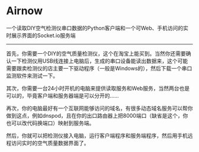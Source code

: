 # Airnow
一个读取DIY空气检测仪串口数据的Python客户端和一个可Web、手机访问的实时展示界面的Socket.io服务端

----
首先，你需要一个DIY的空气质量检测仪，这个在淘宝上能买到。当然你还需要确认一下检测仪用USB线连接上电脑后，生成的串口设备能读出数据来，这个可能需要跟卖检测仪的店主要一下驱动程序（一般是Windows的），然后下载一个串口监测软件来测试一下。

其次，你需要一台24小时开机的电脑来提供读取服务和Web服务，当然两台也是可以的，毕竟客户端和服务器端是可以分开的……

再次，你的电脑最好有一个互联网能够访问的域名，有很多动态域名服务可以帮你做到这点，例如dnspod，且在你的出口路由器上把8000端口（缺省是这个，你也可以改代码换端口）映射到服务端。

然后，你就可以把检测仪接入电脑，运行客户端程序和服务端程序，然后用手机远程访问实时的空气质量数据界面了。

